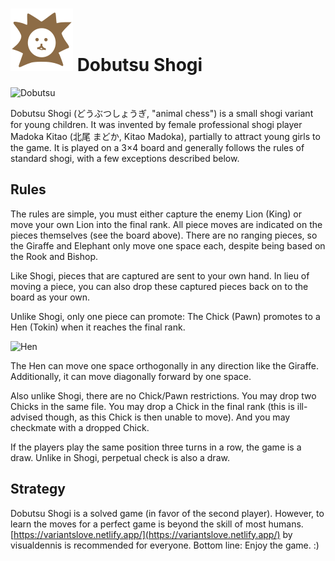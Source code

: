 
# ![Dobutsu Shogi](https://github.com/gbtami/pychess-variants/blob/master/static/icons/Dobutsu.svg) Dobutsu Shogi

![Dobutsu](https://github.com/gbtami/pychess-variants/blob/master/static/images/ShogiGuide/Dobutsu.png)

Dobutsu Shogi  (どうぶつしょうぎ, "animal chess") is a small shogi variant for young children. It was invented by female professional shogi player Madoka Kitao (北尾 まどか, Kitao Madoka), partially to attract young girls to the game. It is played on a 3×4 board and generally follows the rules of standard shogi, with a few exceptions described below.

## Rules

The rules are simple, you must either capture the enemy Lion (King) or move your own Lion into the final rank. All piece moves are indicated on the pieces themselves (see the board above). There are no ranging pieces, so the Giraffe and Elephant only move one space each, despite being based on the Rook and Bishop.

Like Shogi, pieces that are captured are sent to your own hand. In lieu of moving a piece, you can also drop these captured pieces back on to the board as your own.

Unlike Shogi, only one piece can promote: The Chick (Pawn) promotes to a Hen (Tokin) when it reaches the final rank. 

![Hen](https://github.com/gbtami/pychess-variants/blob/master/static/images/ShogiGuide/Hen.png)

The Hen can move one space orthogonally in any direction like the Giraffe. Additionally, it can move diagonally forward by one space.

Also unlike Shogi, there are no Chick/Pawn restrictions. You may drop two Chicks in the same file. You may drop a Chick in the final rank (this is ill-advised though, as this Chick is then unable to move). And you may checkmate with a dropped Chick.

If the players play the same position three turns in a row, the game is a draw. Unlike in Shogi, perpetual check is also a draw.

## Strategy

Dobutsu Shogi is a solved game (in favor of the second player). However, to learn the moves for a perfect game is beyond the skill of most humans.
[https://variantslove.netlify.app/](https://variantslove.netlify.app/) by visualdennis is recommended for everyone.
Bottom line: Enjoy the game. :)
